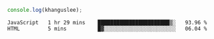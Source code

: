```js
console.log(khanguslee);
```

<!--START_SECTION:waka-->

```text
JavaScript   1 hr 29 mins    ███████████████████████▒░   93.96 %
HTML         5 mins          █▓░░░░░░░░░░░░░░░░░░░░░░░   06.04 %
```

<!--END_SECTION:waka-->

<!--
**khanguslee/khanguslee** is a ✨ _special_ ✨ repository because its `README.md` (this file) appears on your GitHub profile.

Here are some ideas to get you started:

- 🔭 I’m currently working on ...
- 🌱 I’m currently learning ...
- 👯 I’m looking to collaborate on ...
- 🤔 I’m looking for help with ...
- 💬 Ask me about ...
- 📫 How to reach me: ...
- 😄 Pronouns: ...
- ⚡ Fun fact: ...
-->
